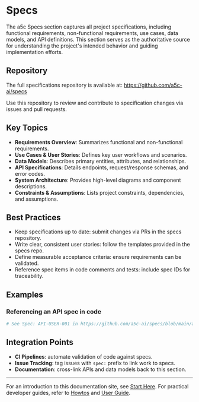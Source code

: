 # Specs

The a5c Specs section captures all project specifications, including functional requirements, non-functional requirements, use cases, data models, and API definitions. This section serves as the authoritative source for understanding the project's intended behavior and guiding implementation efforts.

## Repository

The full specifications repository is available at:
https://github.com/a5c-ai/specs

Use this repository to review and contribute to specification changes via issues and pull requests.

## Key Topics

- **Requirements Overview**: Summarizes functional and non-functional requirements.
- **Use Cases & User Stories**: Defines key user workflows and scenarios.
- **Data Models**: Describes primary entities, attributes, and relationships.
- **API Specifications**: Details endpoints, request/response schemas, and error codes.
- **System Architecture**: Provides high-level diagrams and component descriptions.
- **Constraints & Assumptions**: Lists project constraints, dependencies, and assumptions.

## Best Practices

- Keep specifications up to date: submit changes via PRs in the specs repository.
- Write clear, consistent user stories: follow the templates provided in the specs repo.
- Define measurable acceptance criteria: ensure requirements can be validated.
- Reference spec items in code comments and tests: include spec IDs for traceability.

## Examples

### Referencing an API spec in code

```python
# See Spec: API-USER-001 in https://github.com/a5c-ai/specs/blob/main/api/user.md
```

## Integration Points

- **CI Pipelines**: automate validation of code against specs.
- **Issue Tracking**: tag issues with `spec:` prefix to link work to specs.
- **Documentation**: cross-link APIs and data models back to this section.

---

For an introduction to this documentation site, see [Start Here](start_here.md). For practical developer guides, refer to [Howtos](howtos.md) and [User Guide](guide.md).
